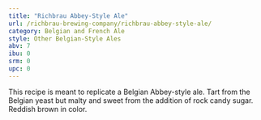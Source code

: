 ```yaml
---
title: "Richbrau Abbey-Style Ale"
url: /richbrau-brewing-company/richbrau-abbey-style-ale/
category: Belgian and French Ale
style: Other Belgian-Style Ales
abv: 7
ibu: 0
srm: 0
upc: 0
---
```

This recipe is meant to replicate a Belgian Abbey-style ale. Tart from the Belgian yeast but malty and sweet from the addition of rock candy sugar. Reddish brown in color.
